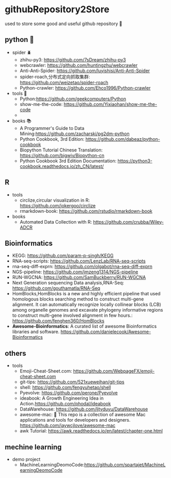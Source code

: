 # githubRepository2Store
used to store some good and useful github repository :floppy_disk:


## python :snake:
+ spider :beetle:
  + zhihu-py3: https://github.com/7sDream/zhihu-py3
  + webcrawler: https://github.com/huntingzhu/webcrawler
  + Anti-Anti-Spider: https://github.com/luyishisi/Anti-Anti-Spider
  + spider-roach,分布式定向抓取集群: https://github.com/weizetao/spider-roach
  + Python-crawler: https://github.com/Ehco1996/Python-crawler
+ tools :wrench:
  + Python:https://github.com/geekcomputers/Python
  + show-me-the-code: https://github.com/Yixiaohan/show-me-the-code
  + 
+ books :books:
  + A Programmer's Guide to Data Mining:https://github.com/zacharski/pg2dm-python
  + Python Cookbook, 3rd Edition: https://github.com/dabeaz/python-cookbook
  + Biopython Tutorial Chinese Translation: https://github.com/bigwiv/Biopython-cn
  + Python Cookbook 3rd Edition Documentation: https://python3-cookbook.readthedocs.io/zh_CN/latest/
  


## R
+ tools
  + circlize,circular visualization in R: https://github.com/jokergoo/circlize
  + rmarkdown-book: https://github.com/rstudio/rmarkdown-book 
+ books
  + Automated Data Collection with R: https://github.com/crubba/Wiley-ADCR


## Bioinformatics
+ KEGG: https://github.com/param-p-singh/KEGG
+ RNA-seq-scripts: https://github.com/LenzLab/RNA-seq-scripts
+ rna-seq-diff-exprn: https://github.com/olgabot/rna-seq-diff-exprn
+ NGS-pipeline: https://github.com/jmzeng1314/NGS-pipeline
+ RUN-WGCNA: https://github.com/SamBuckberry/RUN-WGCNA
+ Next Generation sequencing Data analysis,RNA-Seq: https://github.com/gouthamatla/RNA-Seq
+ HomBlocks,HomBlocks is a new and highly efficient pipeline that used homologous blocks searching method to construct multi-gene alignment. It can automatically recognize locally collinear blocks (LCB) among organelle genomes and excavate phylogeny informative regions to construct multi-gene involved alignment in few hours.: https://github.com/fenghen360/HomBlocks
+ **Awesome-Bioinformatics**: A curated list of awesome Bioinformatics libraries and software. https://github.com/danielecook/Awesome-Bioinformatics

## others
+ tools 
  + Emoji-Cheat-Sheet.com: https://github.com/WebpageFX/emoji-cheat-sheet.com
  + git-tips: https://github.com/521xueweihan/git-tips
  + shell: https://github.com/fengyuhetao/shell
  + Pyevolve: https://github.com/perone/Pyevolve
  + ideabook: A Growth Engineering Idea in Action.https://github.com/phodal/ideabook
  + DataWarehouse: https://github.com/ljtyduyu/DataWarehouse
  + awesome-mac:  This repo is a collection of awesome Mac applications and tools for developers and designers. https://github.com/jaywcjlove/awesome-mac
  + awk Tutorial: https://awk.readthedocs.io/en/latest/chapter-one.html
  
## mechine learning 
+ demo project
  + MachineLearningDeomoCode:https://github.com/spartajet/MachineLearningDeomoCode


